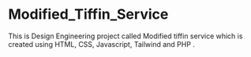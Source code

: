 # Modified_Tiffin_Service
This is Design Engineering project called Modified tiffin service which is created using HTML, CSS, Javascript, Tailwind and PHP . 
